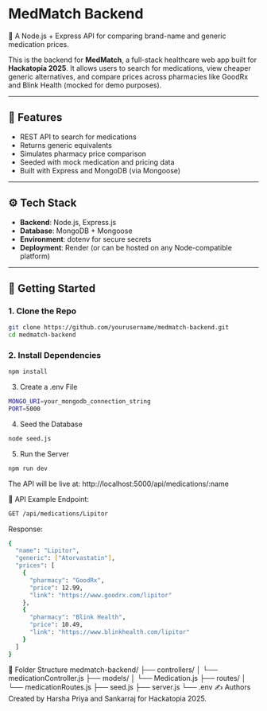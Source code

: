 # MedMatch Backend

💊 A Node.js + Express API for comparing brand-name and generic medication prices.

This is the backend for **MedMatch**, a full-stack healthcare web app built for **Hackatopia 2025**. It allows users to search for medications, view cheaper generic alternatives, and compare prices across pharmacies like GoodRx and Blink Health (mocked for demo purposes).

---

## 🧠 Features

- REST API to search for medications
- Returns generic equivalents
- Simulates pharmacy price comparison
- Seeded with mock medication and pricing data
- Built with Express and MongoDB (via Mongoose)

---

## ⚙️ Tech Stack

- **Backend**: Node.js, Express.js
- **Database**: MongoDB + Mongoose
- **Environment**: dotenv for secure secrets
- **Deployment**: Render (or can be hosted on any Node-compatible platform)

---

## 🚀 Getting Started

### 1. Clone the Repo

```bash
git clone https://github.com/yourusername/medmatch-backend.git
cd medmatch-backend
```
### 2. Install Dependencies
```bash
npm install
```
3. Create a .env File
```bash
MONGO_URI=your_mongodb_connection_string
PORT=5000
```
4. Seed the Database
```bash
node seed.js
```
5. Run the Server
```bash
npm run dev
```

The API will be live at: http://localhost:5000/api/medications/:name

📂 API Example
Endpoint:
```bash
GET /api/medications/Lipitor
```
Response:
```bash
{
  "name": "Lipitor",
  "generic": ["Atorvastatin"],
  "prices": [
    {
      "pharmacy": "GoodRx",
      "price": 12.99,
      "link": "https://www.goodrx.com/lipitor"
    },
    {
      "pharmacy": "Blink Health",
      "price": 10.49,
      "link": "https://www.blinkhealth.com/lipitor"
    }
  ]
}
```
📁 Folder Structure
medmatch-backend/
├── controllers/
│   └── medicationController.js
├── models/
│   └── Medication.js
├── routes/
│   └── medicationRoutes.js
├── seed.js
├── server.js
└── .env
✍️ Authors
Created by Harsha Priya and Sankarraj for Hackatopia 2025.
